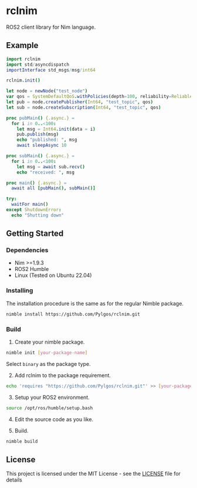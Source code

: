 # rclnim

ROS2 client library for Nim language.

## Example

```nim
import rclnim
import std/asyncdispatch
importInterface std_msgs/msg/int64

rclnim.init()

let node = newNode("test_node")
var qos = SystemDefaultQoS.withPolicies(depth=100, reliability=Reliable)
let pub = node.createPublisher(Int64, "test_topic", qos)
let sub = node.createSubscription(Int64, "test_topic", qos)

proc pubMain() {.async.} =
  for i in 0..<100:
    let msg = Int64.init(data = i)
    pub.publish(msg)
    echo "published: ", msg
    await sleepAsync 10

proc subMain() {.async.} =
  for i in 0..<100:
    let msg = await sub.recv()
    echo "received: ", msg

proc main() {.async.} =
  await all [pubMain(), subMain()]

try:
  waitFor main()
except ShutdownError:
  echo "Shutting down"

```

## Getting Started

### Dependencies

* Nim >=1.9.3
* ROS2 Humble
* Linux (Tested on Ubuntu 22.04)

### Installing

The installation procedure is the same as for the regular Nimble package.

```bash
nimble install https://github.com/Pylgos/rclnim.git
```

### Build

1. Create your nimble package.
  ```bash
  nimble init [your-package-name]
  ```
  Select `binary` as the package type.

2. Add rclnim to the package requirement.
  ```bash
  echo 'requires "https://github.com/Pylgos/rclnim.git"' >> [your-package-name].nimble
  ```

3. Setup your ROS2 environment.
  ```bash
  source /opt/ros/humble/setup.bash
  ```

4. Edit the source code as you like.

5. Build.
  ```bash
  nimble build
  ```


## License

This project is licensed under the MIT License - see the [LICENSE](./LICENSE) file for details

